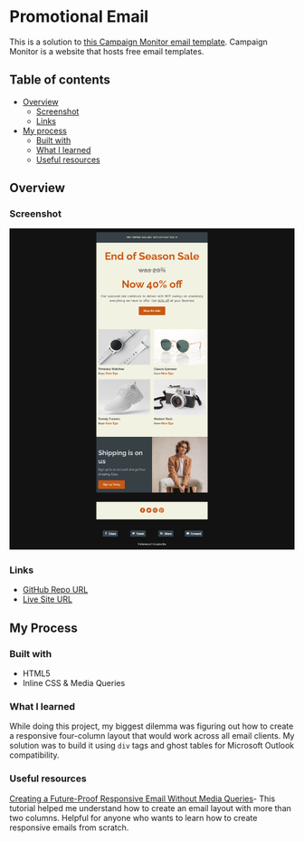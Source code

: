 # Promotional Email

This is a solution to [this Campaign Monitor email template](https://templates.campaignmonitor.com/canvas/design/13-the-blueprint-3#/editor). 
Campaign Monitor is a website that hosts free email templates. 

## Table of contents
- [Overview](#overview)
  - [Screenshot](#screenshot)
  - [Links](#links)
- [My process](#my-process)
  - [Built with](#built-with)
  - [What I learned](#what-i-learned)
  - [Useful resources](#useful-resources)

## Overview

### Screenshot

![Promotional Email](images/promotional-email-screenshot.png)

### Links

- [GitHub Repo URL](https://github.com/adrvnc/promotional_email)
- [Live Site URL](https://adrvnc.github.io/promotional_email/)

## My Process

### Built with 

- HTML5
- Inline CSS & Media Queries  

### What I learned 

While doing this project, my biggest dilemma was figuring out 
how to create a responsive four-column layout that would work 
across all email clients. My solution was to build it using ```div``` 
tags and ghost tables for Microsoft Outlook compatibility. 

### Useful resources

[Creating a Future-Proof Responsive Email Without Media Queries](https://webdesign.tutsplus.com/tutorials/creating-a-future-proof-responsive-email-without-media-queries--cms-23919)- This tutorial helped me understand how to create an email layout with more than two columns.
Helpful for anyone who wants to learn how to create
responsive emails from scratch. 
